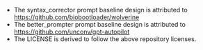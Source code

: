 - The syntax_corrector prompt baseline design is attributed to https://github.com/biobootloader/wolverine
- The better_prompter prompt baseline design is attributed to https://github.com/unconv/gpt-autopilot
- The LICENSE is derived to follow the above repository licenses.